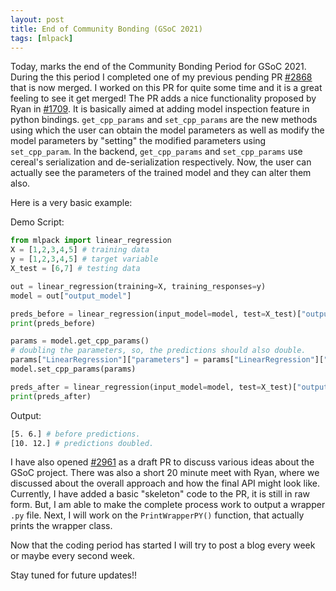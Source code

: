 ```yaml
---
layout: post
title: End of Community Bonding (GSoC 2021)
tags: [mlpack]
---
```


Today, marks the end of the Community Bonding Period for GSoC 2021.
During the this period I completed one of my previous pending PR [#2868](https://github.com/mlpack/mlpack/pull/2868) that is now merged.
I worked on this PR for quite some time and it is a great feeling to see it get merged!
The PR adds a nice functionality proposed by Ryan in [#1709](https://github.com/mlpack/mlpack/issues/1709). It is basically aimed at adding model
inspection feature in python bindings. `get_cpp_params` and `set_cpp_params` are the new methods using which the user can obtain the model parameters
as well as modify the model parameters by "setting" the modified parameters using `set_cpp_param`. In the backend, `get_cpp_params` and `set_cpp_params` use
cereal's serialization and de-serialization respectively.
Now, the user can actually see the parameters of the trained model and they can alter them also.

Here is a very basic example:


Demo Script:
```python
from mlpack import linear_regression
X = [1,2,3,4,5] # training data
y = [1,2,3,4,5] # target variable
X_test = [6,7] # testing data

out = linear_regression(training=X, training_responses=y)
model = out["output_model"]

preds_before = linear_regression(input_model=model, test=X_test)["output_predictions"]
print(preds_before)

params = model.get_cpp_params()
# doubling the parameters, so, the predictions should also double.
params["LinearRegression"]["parameters"] = params["LinearRegression"]["parameters"]  * 2
model.set_cpp_params(params)

preds_after = linear_regression(input_model=model, test=X_test)["output_predictions"]
print(preds_after)
```

Output: 
```bash
[5. 6.] # before predictions.
[10. 12.] # predictions doubled.
```

I have also opened [#2961](https://github.com/mlpack/mlpack/pull/2961) as a draft PR to discuss various ideas about the GSoC project.
There was also a short 20 minute meet with Ryan, where we discussed about the overall approach
and how the final API might look like.
Currently, I have added a basic "skeleton" code to the PR, it is still in raw form. But, I am able to make the complete process
work to output a wrapper `.py` file. Next, I will work on the `PrintWrapperPY()` function, that actually prints the wrapper class.

Now that the coding period has started I will try to post a blog every week or maybe every second week.

Stay tuned for future updates!!
